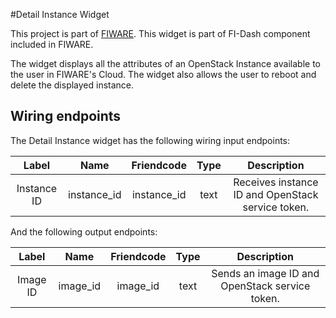 #Detail Instance Widget

This project is part of [FIWARE](https://www.fiware.org/). This widget is part of FI-Dash component included in FIWARE.

The widget displays all the attributes of an OpenStack Instance available to the user in FIWARE's Cloud. The widget also allows the user to reboot and delete the displayed instance.


## Wiring endpoints

The Detail Instance widget has the following wiring input endpoints:

|Label|Name|Friendcode|Type|Description|
|:--:|:--:|:--:|:--:|:--:|
|Instance ID|instance_id|instance_id|text|Receives instance ID and OpenStack service token.|


And the following output endpoints:

|Label|Name|Friendcode|Type|Description|
|:--:|:--:|:--:|:--:|:--:|
|Image ID|image_id|image_id|text|Sends an image ID and OpenStack service token.|